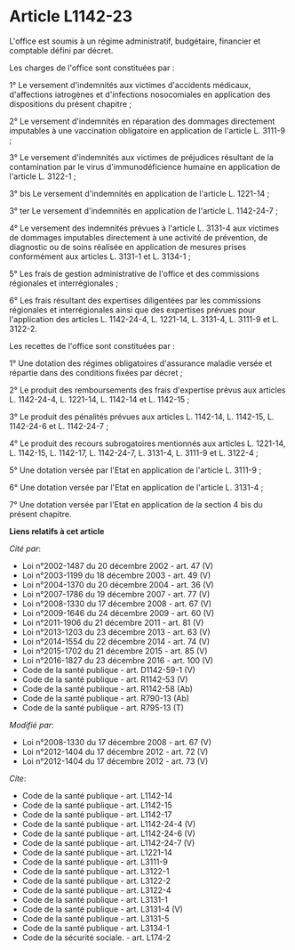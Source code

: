 # Article L1142-23

L'office est soumis à un régime administratif, budgétaire, financier et comptable défini par décret. 

Les charges de l'office sont constituées par : 

1° Le versement d'indemnités aux victimes d'accidents médicaux, d'affections iatrogènes et d'infections nosocomiales en
application des dispositions du présent chapitre ; 

2° Le versement d'indemnités en réparation des dommages directement imputables à une vaccination obligatoire en application
de l'article L. 3111-9 ; 

3° Le versement d'indemnités aux victimes de préjudices résultant de la contamination par le virus d'immunodéficience humaine
en application de l'article L. 3122-1 ; 

3° bis Le versement d'indemnités en application de l'article L. 1221-14 ; 

3° ter Le versement d'indemnités en application de l'article L. 1142-24-7 ; 

4° Le versement des indemnités prévues à l'article L. 3131-4 aux victimes de dommages imputables directement à une activité
de prévention, de diagnostic ou de soins réalisée en application de mesures prises conformément aux articles L. 3131-1 et L.
3134-1 ; 

5° Les frais de gestion administrative de l'office et des commissions régionales et interrégionales ; 

6° Les frais résultant des expertises diligentées par les commissions régionales et interrégionales ainsi que des expertises
prévues pour l'application des articles L. 1142-24-4, L. 1221-14, L. 3131-4, L. 3111-9 et L. 3122-2. 

Les recettes de l'office sont constituées par : 

1° Une dotation des régimes obligatoires d'assurance maladie versée et répartie dans des conditions fixées par décret ; 

2° Le produit des remboursements des frais d'expertise prévus aux articles L. 1142-24-4, L. 1221-14, L. 1142-14 et L.
1142-15 ; 

3° Le produit des pénalités prévues aux articles L. 1142-14, L. 1142-15, L. 1142-24-6 et L. 1142-24-7 ; 

4° Le produit des recours subrogatoires mentionnés aux articles L. 1221-14, L. 1142-15, L. 1142-17, L. 1142-24-7, L. 3131-4,
L. 3111-9 et L. 3122-4 ; 

5° Une dotation versée par l'Etat en application de l'article L. 3111-9 ; 

6° Une dotation versée par l'Etat en application de l'article L. 3131-4 ; 

7° Une dotation versée par l'Etat en application de la section 4 bis du présent chapitre.

**Liens relatifs à cet article**

_Cité par_:

  - Loi n°2002-1487 du 20 décembre 2002 - art. 47 (V)
  - Loi n°2003-1199 du 18 décembre 2003 - art. 49 (V)
  - Loi n°2004-1370 du 20 décembre 2004 - art. 36 (V)
  - Loi n°2007-1786 du 19 décembre 2007 - art. 77 (V)
  - Loi n°2008-1330 du 17 décembre 2008 - art. 67 (V)
  - Loi n°2009-1646 du 24 décembre 2009 - art. 60 (V)
  - Loi n°2011-1906 du 21 décembre 2011 - art. 81 (V)
  - Loi n°2013-1203 du 23 décembre 2013 - art. 63 (V)
  - Loi n°2014-1554 du 22 décembre 2014 - art. 74 (V)
  - Loi n°2015-1702 du 21 décembre 2015 - art. 85 (V)
  - Loi n°2016-1827 du 23 décembre 2016 - art. 100 (V)
  - Code de la santé publique - art. D1142-59-1 (V)
  - Code de la santé publique - art. R1142-53 (V)
  - Code de la santé publique - art. R1142-58 (Ab)
  - Code de la santé publique - art. R790-13 (Ab)
  - Code de la santé publique - art. R795-13 (T)

_Modifié par_:

  - Loi n°2008-1330 du 17 décembre 2008 - art. 67 (V)
  - Loi n°2012-1404 du 17 décembre 2012 - art. 72 (V)
  - Loi n°2012-1404 du 17 décembre 2012 - art. 73 (V)

_Cite_:

  - Code de la santé publique - art. L1142-14
  - Code de la santé publique - art. L1142-15
  - Code de la santé publique - art. L1142-17
  - Code de la santé publique - art. L1142-24-4 (V)
  - Code de la santé publique - art. L1142-24-6 (V)
  - Code de la santé publique - art. L1142-24-7 (V)
  - Code de la santé publique - art. L1221-14
  - Code de la santé publique - art. L3111-9
  - Code de la santé publique - art. L3122-1
  - Code de la santé publique - art. L3122-2
  - Code de la santé publique - art. L3122-4
  - Code de la santé publique - art. L3131-1
  - Code de la santé publique - art. L3131-4 (V)
  - Code de la santé publique - art. L3131-5
  - Code de la santé publique - art. L3134-1
  - Code de la sécurité sociale. - art. L174-2

